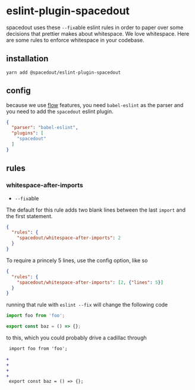 # eslint-plugin-spacedout

spacedout uses these `--fix`able eslint rules in order to paper over some decisions that prettier makes about whitespace. We love whitespace. Here are some rules to enforce whitespace in your codebase.

## installation

```shell
yarn add @spacedout/eslint-plugin-spacedout
```

## config

because we use [flow](https://flow.org) features, you need `babel-eslint` as the parser and you need to add the `spacedout` eslint plugin.

```json
{
  "parser": "babel-eslint",
  "plugins": [
    "spacedout"
  ]
}
```

## rules

### whitespace-after-imports

* `--fix`able

The default for this rule adds two blank lines between the last `import` and the first statement.

```json
{
  "rules": {
    "spacedout/whitespace-after-imports": 2
  }
}
```
To require a princely 5 lines, use the config option, like so

```json
{
  "rules": {
    "spacedout/whitespace-after-imports": [2, {"lines": 5}]
  }
}
```

running that rule with `eslint --fix` will change the following code
```javascript
import foo from 'foo';

export const baz = () => {};
```

to this, which you could probably drive a cadillac through

```diff
 import foo from 'foo';

+
+
+
+
 export const baz = () => {};
```
